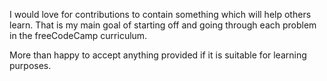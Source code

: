 I would love for contributions to contain something which will help others learn.
That is my main goal of starting off and going through each problem in the freeCodeCamp curriculum.

More than happy to accept anything provided if it is suitable for learning purposes.
